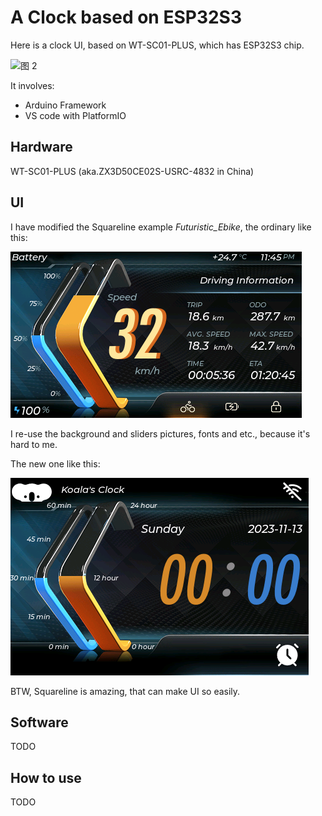 # A Clock based on ESP32S3

Here is a clock UI, based on WT-SC01-PLUS, which has ESP32S3 chip.

![图 2](docs/img/04b927cafc399d23d934934a61f703d9abae2248da71b88f5ee512fbb8efeaf1.png)  

It involves:

* Arduino Framework
* VS code with PlatformIO

## Hardware

WT-SC01-PLUS (aka.ZX3D50CE02S-USRC-4832 in China)

## UI

I have modified the Squareline example *Futuristic_Ebike*, the ordinary like this:

![图 0](docs/img/434078d399fc720f09a2d920c934d0010273fff329523262229c7cbb4decb17a.png)  

I re-use the background and sliders pictures, fonts and etc., because it's hard to me.

The new one like this:

![图 1](docs/img/ad7bfec82a381c30fb230fba5bf1edd0173c2a9ba694c32848d0dbc80c2c9e94.png)  

BTW, Squareline is amazing, that can make UI so easily.

## Software

TODO

## How to use

TODO
